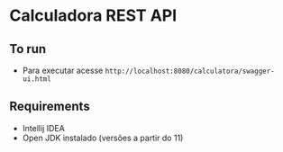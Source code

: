 # Calculadora REST API

## To run

- Para executar acesse `http://localhost:8080/calculatora/swagger-ui.html`
 
## Requirements
 
- Intellij IDEA
- Open JDK instalado (versões a partir do 11)
 
